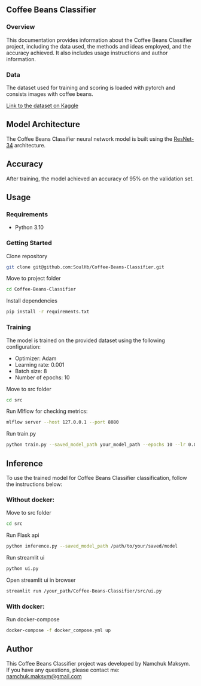 ## Coffee Beans Classifier

### Overview
This documentation provides information about the Coffee Beans Classifier project, including the data used, the methods and ideas employed, and the accuracy achieved. It also includes usage instructions and author information.


### Data
The dataset used for training and scoring is loaded with pytorch and consists images with coffee beans.

[Link to the dataset on Kaggle](https://www.kaggle.com/datasets/gpiosenka/coffee-bean-dataset-resized-224-x-224)
## Model Architecture
The Coffee Beans Classifier neural network model is built using the [ResNet-34](https://arxiv.org/abs/1512.03385) architecture.
## Accuracy
After training, the model achieved an accuracy of 95% on the validation set.
## Usage
### Requirements

- Python 3.10

### Getting Started
Clone repository
```bash
git clone git@github.com:SoulHb/Coffee-Beans-Classifier.git
```
Move to project folder
```bash
cd Coffee-Beans-Classifier
```
Install dependencies
```bash
pip install -r requirements.txt
```
### Training
The model is trained on the provided dataset using the following configuration:
- Optimizer: Adam
- Learning rate: 0.001
- Batch size: 8
- Number of epochs: 10

Move to src folder
```bash
cd src
```
Run Mlflow for checking metrics:
```bash
mlflow server --host 127.0.0.1 --port 8080
```
Run train.py
```bash
python train.py --saved_model_path your_model_path --epochs 10 --lr 0.001 --batch_size 32 /path/to/Examples /path/to/masks
```

## Inference
To use the trained model for Coffee Beans Classifier classification, follow the instructions below:

### Without docker:
Move to src folder
```bash
cd src
```
Run Flask api
```bash
python inference.py --saved_model_path /path/to/your/saved/model
```
Run streamlit ui
```bash
python ui.py
```

Open streamlit ui in browser
```bash
streamlit run /your_path/Coffee-Beans-Classifier/src/ui.py
```
### With docker:

Run docker-compose
 ```bash
docker-compose -f docker_compose.yml up
```

## Author
This Coffee Beans Classifier project was developed by Namchuk Maksym. If you have any questions, please contact me: namchuk.maksym@gmail.com
